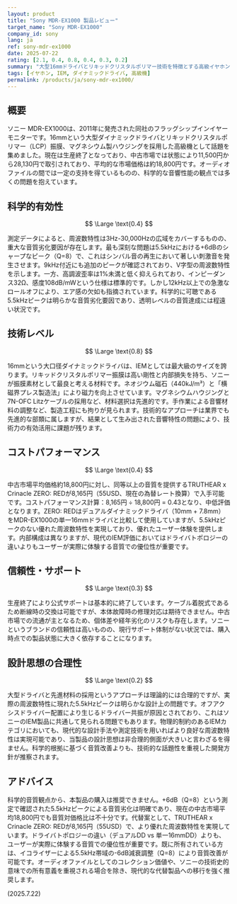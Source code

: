 ```yaml
---
layout: product
title: "Sony MDR-EX1000 製品レビュー"
target_name: "Sony MDR-EX1000"
company_id: sony
lang: ja
ref: sony-mdr-ex1000
date: 2025-07-22
rating: [2.1, 0.4, 0.8, 0.4, 0.3, 0.2]
summary: "大型16mmドライバとリキッドクリスタルポリマー技術を特徴とする高級イヤホンだが、+6dBの5.5kHzピークによる音質問題と低いコストパフォーマンスが致命的"
tags: [イヤホン, IEM, ダイナミックドライバ, 高級機]
permalink: /products/ja/sony-mdr-ex1000/
---
```


## 概要

ソニー MDR-EX1000は、2011年に発売された同社のフラッグシップインイヤーモニターです。16mmという大型ダイナミックドライバとリキッドクリスタルポリマー（LCP）振膜、マグネシウム製ハウジングを採用した高級機として話題を集めました。現在は生産終了となっており、中古市場では状態により11,500円から28,130円で取引されており、平均的な市場価格は約18,800円です。オーディオファイルの間では一定の支持を得ているものの、科学的な音響性能の観点では多くの問題を抱えています。

## 科学的有効性

$$ \Large \text{0.4} $$

測定データによると、周波数特性は3Hz-30,000Hzの広域をカバーするものの、重大な音質劣化要因が存在します。最も深刻な問題は5.5kHzにおける+6dBのシャープなピーク（Q=8）で、これはシンバル音の再生において著しい刺激音を発生させます。9kHz付近にも追加のピークが確認されており、V字型の周波数特性を示します。一方、高調波歪率は1%未満と低く抑えられており、インピーダンス32Ω、感度108dB/mWという仕様は標準的です。しかし12kHz以上での急激なロールオフにより、エア感の欠如も指摘されています。科学的に可聴である5.5kHzピークは明らかな音質劣化要因であり、透明レベルの音質達成には程遠い状況です。

## 技術レベル

$$ \Large \text{0.8} $$

16mmという大口径ダイナミックドライバは、IEMとしては最大級のサイズを誇ります。リキッドクリスタルポリマー振膜は高い剛性と内部損失を持ち、ソニーが振膜素材として最良と考える材料です。ネオジウム磁石（440kJ/m³）と「横磁界プレス製造法」により磁力を向上させています。マグネシウムハウジングと7N-OFC Litzケーブルの採用など、材料選択は先進的です。手作業による音響材料の調整など、製造工程にも拘りが見られます。技術的なアプローチは業界でも先進的な部類に属しますが、結果として生み出された音響特性の問題により、技術力の有効活用に課題が残ります。

## コストパフォーマンス

$$ \Large \text{0.4} $$

中古市場平均価格約18,800円に対し、同等以上の音質を提供するTRUTHEAR x Crinacle ZERO: REDが8,165円（55USD、現在の為替レート換算）で入手可能です。コストパフォーマンス計算：8,165円 ÷ 18,800円 = 0.43となり、中低評価となります。ZERO: REDはデュアルダイナミックドライバ（10mm + 7.8mm）をMDR-EX1000の単一16mmドライバと比較して使用していますが、5.5kHzピークのない優れた周波数特性を実現しており、優れたユーザー体験を提供します。内部構成は異なりますが、現代のIEM評価においてはドライバトポロジーの違いよりもユーザーが実際に体験する音質での優位性が重要です。

## 信頼性・サポート

$$ \Large \text{0.3} $$

生産終了により公式サポートは基本的に終了しています。ケーブル着脱式であるため断線時の交換は可能ですが、本体故障時の修理対応は期待できません。中古市場での流通が主となるため、個体差や経年劣化のリスクも存在します。ソニーというブランドの信頼性は高いものの、現行サポート体制がない状況では、購入時点での製品状態に大きく依存することになります。

## 設計思想の合理性

$$ \Large \text{0.2} $$

大型ドライバと先進材料の採用というアプローチは理論的には合理的ですが、実際の周波数特性に現れた5.5kHzピークは明らかな設計上の問題です。オフアクシスドライバー配置により生じるドライバー共振が原因とされており、これはソニーのIEM製品に共通して見られる問題でもあります。物理的制約のあるIEMカテゴリにおいても、現代的な設計手法や測定技術を用いればより良好な周波数特性は実現可能であり、当製品の設計思想は非合理的側面が大きいと言わざるを得ません。科学的根拠に基づく音質改善よりも、技術的な話題性を重視した開発方針が推察されます。

## アドバイス

科学的音質観点から、本製品の購入は推奨できません。+6dB（Q=8）という測定で確認された5.5kHzピークによる音質劣化は明確であり、現在の中古市場平均18,800円でも音質対価格比は不十分です。代替案として、TRUTHEAR x Crinacle ZERO: REDが8,165円（55USD）で、より優れた周波数特性を実現しています。ドライバトポロジーの違い（デュアルDD vs 単一16mmDD）よりも、ユーザーが実際に体験する音質での優位性が重要です。既に所有されている方は、イコライザーによる5.5kHz帯域の-6dB減衰調整（Q=8）により音質改善が可能です。オーディオファイルとしてのコレクション価値や、ソニーの技術史的意味での所有意義を重視される場合を除き、現代的な代替製品への移行を強く推奨します。

(2025.7.22)